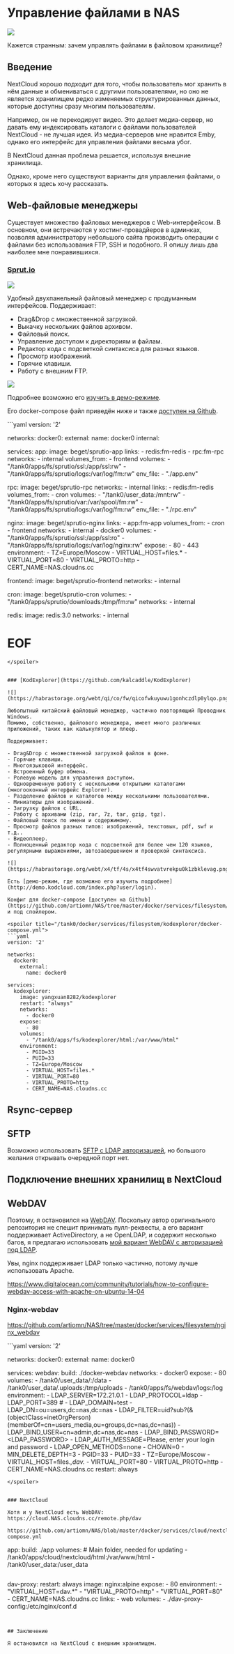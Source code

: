# Управление файлами в NAS

![](https://habrastorage.org/webt/sx/kt/5f/sxkt5ft6x7e1h0nugugxeastzlq.jpeg)

Кажется странным: зачем управлять файлами в файловом хранилище?

<cut/>

## Введение

NextCloud хорошо подходит для того, чтобы пользователь мог хранить в нём данные и обмениваться с другими пользователями, но оно не является хранилищем редко изменяемых структурированных данных, которые доступны сразу многим пользователям.

Например, он не перекодирует видео. Это делает медиа-сервер, но давать ему индексировать каталоги с файлами пользователей NextCloud - не лучшая идея.
Из медиа-серверов мне нравится Emby, однако его интерфейс для управления файлами весьма убог.

В NextCloud данная проблема решается, используя внешние хранилища.

Однако, кроме него существуют варианты для управления файлами, о которых я здесь хочу рассказать.


## Web-файловые менеджеры

Существует множество файловых менеджеров с Web-интерфейсом.
В основном, они встречаются у хостинг-провадйеров в админках, позволяя администратору небольшого сайта производить операции с файлами без использования FTP, SSH и подобного.
Я опишу лишь два наиболее мне понравившихся.


### [Sprut.io](https://sprut.io/ru/)

![](https://habrastorage.org/webt/2r/xj/i_/2rxji_siqwayh_d06fn3crlujga.png)

Удобный двухпанельный файловый менеджер с продуманным интерфейсов.
Поддерживает:

- Drag&Drop с множественной загрузкой.
- Выкачку нескольких файлов архивом.
- Файловый поиск.
- Управление доступом к директориям и файлам.
- Редактор кода с подсветкой синтаксиса для разных языков.
- Просмотр изображений.
- Горячие клавиши.
- Работу с внешним FTP.

![](https://habrastorage.org/webt/m7/kb/kh/m7kbkha5h_g9oqyvy09dg-r1gh8.png)

Подробнее возможно его [изучить в демо-режиме](https://demo.sprut.io:9443/login).

Его docker-compose файл приведён ниже и также [доступен на Github](https://github.com/artiomn/NAS/tree/master/docker/services/filesystem/sprutio).

<spoiler title="/tank0/docker/services/filesystem/sprutio/docker-compose.yml">
```yaml
version: '2'

networks:
  docker0:
    external:
      name: docker0
  internal:

services:
  app:
    image: beget/sprutio-app
    links:
      - redis:fm-redis
      - rpc:fm-rpc
    networks:
      - internal
    volumes_from:
      - frontend
    volumes:
      - "/tank0/apps/fs/sprutio/ssl:/app/ssl:rw"
      - "/tank0/apps/fs/sprutio/logs:/var/log/fm:rw"
    env_file:
      - "./app.env"

  rpc:
    image: beget/sprutio-rpc
    networks:
      - internal
    links:
      - redis:fm-redis
    volumes_from:
      - cron
    volumes:
      - "/tank0/user_data:/mnt:rw"
      - "/tank0/apps/fs/sprutio/var:/var/spool/fm:rw"
      - "/tank0/apps/fs/sprutio/logs:/var/log/fm:rw"
    env_file:
      - "./rpc.env"

  nginx:
    image: beget/sprutio-nginx
    links:
      - app:fm-app
    volumes_from:
      - cron
      - frontend
    networks:
      - internal
      - docker0
    volumes:
      - "/tank0/apps/fs/sprutio/ssl:/app/ssl:ro"
      - "/tank0/apps/fs/sprutio/logs:/var/log/nginx:rw"
    expose:
      - 80
      - 443
    environment:
      - TZ=Europe/Moscow
      - VIRTUAL_HOST=files.*
      - VIRTUAL_PORT=80
      - VIRTUAL_PROTO=http
      - CERT_NAME=NAS.cloudns.cc

  frontend:
    image: beget/sprutio-frontend
    networks:
      - internal

  cron:
    image: beget/sprutio-cron
    volumes:
      - "/tank0/apps/sprutio/downloads:/tmp/fm:rw"
    networks:
      - internal

  redis:
    image: redis:3.0
    networks:
      - internal

  # EOF
```
</spoiler>


### [KodExplorer](https://github.com/kalcaddle/KodExplorer)

![](https://habrastorage.org/webt/qi/co/fw/qicofwkuyuwu1gonhczdlp0ylqo.png)

Любопытный китайский файловый менеджер, частично повторяющий Проводник Windows.
Помимо, собственно, файлового менеджера, имеет много различных приложений, таких как калькулятор и плеер.

Поддерживает:

- Drag&Drop с множественной загрузкой файлов в фоне.
- Горячие клавиши.
- Многоязыковой интерфейс.
- Встроенный буфер обмена.
- Ролевую модель для управления доступом.
- Одновременную работу с несколькими открытыми каталогами (многооконный интерфейс Explorer).
- Разделение файлов и каталогов между несколькими пользователями.
- Миниатюры для изображений.
- Загрузку файлов с URL.
- Работу с архивами (zip, rar, 7z, tar, gzip, tgz).
- Файловый поиск по имени и содержимому.
- Просмотр файлов разных типов: изображений, текстовых, pdf, swf и т.д..
- Видеоплеер.
- Полноценный редактор кода с подсветкой для более чем 120 языков, регулярными выражениями, автозавершением и проверкой синтаксиса.

![](https://habrastorage.org/webt/x4/tf/4s/x4tf4swvatvrekpu0k1zbklevag.png)

Есть [демо-режим, где возможно его изучить подробнее](http://demo.kodcloud.com/index.php?user/login).

Конфиг для docker-compose [доступен на Github](https://github.com/artiomn/NAS/tree/master/docker/services/filesystem/kodexplorer) и под спойлером.

<spoiler title="/tank0/docker/services/filesystem/kodexplorer/docker-compose.yml">
```yaml
version: '2'

networks:
  docker0:
    external:
      name: docker0

services:
  kodexplorer:
    image: yangxuan8282/kodexplorer
    restart: "always"
    networks:
      - docker0
    expose:
      - 80
    volumes:
      - "/tank0/apps/fs/kodexplorer/html:/var/www/html"
    environment:
      - PGID=33
      - PUID=33
      - TZ=Europe/Moscow
      - VIRTUAL_HOST=files.*
      - VIRTUAL_PORT=80
      - VIRTUAL_PROTO=http
      - CERT_NAME=NAS.cloudns.cc
```
</spoiler>


## Rsync-сервер




## SFTP

Возможно использовать [SFTP с LDAP авторизацией](https://github.com/Turgon37/docker-sftp-ldap), но большого желания открывать очередной порт нет.

## Подключение внешних хранилищ в NextCloud


## WebDAV

Поэтому, я остановился на [WebDAV](https://ru.wikipedia.org/wiki/WebDAV). Поскольку автор оригинального репозитория не спешит принимать пулл-реквесты, а его вариант поддерживает ActiveDirectory, а не OpenLDAP, и содержит несколько багов, я предлагаю использовать [мой вариант WebDAV с авторизацией под LDAP](https://github.com/artiomn/docker-webdav).

Увы, nginx поддерживает LDAP только частично, потому лучше использовать Apache.

https://www.digitalocean.com/community/tutorials/how-to-configure-webdav-access-with-apache-on-ubuntu-14-04


### Nginx-webdav

https://github.com/artiomn/NAS/tree/master/docker/services/filesystem/nginx_webdav

<spoiler title="/tank0/docker/services/filesystem/nginx_webdav">
```yaml
version: '2'

networks:
  docker0:
    external:
      name: docker0

services:
  webdav:
    build: ./docker-webdav
    networks:
      - docker0
    expose:
      - 80
    volumes:
      - /tank0/user_data/:/data
      - /tank0/user_data/.uploads:/tmp/uploads
      - /tank0/apps/fs/webdav/logs:/log
    environment:
      - LDAP_SERVER=172.21.0.1
      - LDAP_PROTOCOL=ldap
      - LDAP_PORT=389
      # - LDAP_DOMAIN=test
      - LDAP_DN=ou=users,dc=nas,dc=nas
      - LDAP_FILTER=uid?sub?(&(objectClass=inetOrgPerson)(memberOf=cn=users_media,ou=groups,dc=nas,dc=nas))
      - LDAP_BIND_USER=cn=admin,dc=nas,dc=nas
      - LDAP_BIND_PASSWORD=<LDAP_PASSWORD>
      - LDAP_AUTH_MESSAGE=Please, enter your login and password
      - LDAP_OPEN_METHODS=none
      - CHOWN=0
      - MIN_DELETE_DEPTH=3
      - PGID=33
      - PUID=33
      - TZ=Europe/Moscow
      - VIRTUAL_HOST=files.*,dav.*
      - VIRTUAL_PORT=80
      - VIRTUAL_PROTO=http
      - CERT_NAME=NAS.cloudns.cc
    restart: always
```
</spoiler>


### NextCloud

Хотя и у NextCloud есть WebDAV: https://cloud.NAS.cloudns.cc/remote.php/dav

https://github.com/artiomn/NAS/blob/master/docker/services/cloud/nextcloud/docker-compose.yml

```
  app:
    build: ./app
    volumes:
      # Main folder, needed for updating
      - /tank0/apps/cloud/nextcloud/html:/var/www/html
      - /tank0/user_data:/user_data
```

```
  dav-proxy:
    restart: always
    image: nginx:alpine
    expose:
      - 80
    environment:
      - "VIRTUAL_HOST=dav.*"
      - "VIRTUAL_PROTO=http"
      - "VIRTUAL_PORT=80"
      - CERT_NAME=NAS.cloudns.cc
    links:
      - web
    volumes:
      - ./dav-proxy-config:/etc/nginx/conf.d
```


## Заключение

Я остановился на NextCloud с внешним хранилищем.
